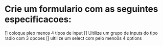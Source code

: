 # Crie um formulario com as seguintes especificacoes:
[] coloque pleo menos 4 tipos de input
[] Ultilize um grupo de inputs do tipo radio com 3 opcoes
[] ultilize um select com pelo meno0s 4 options